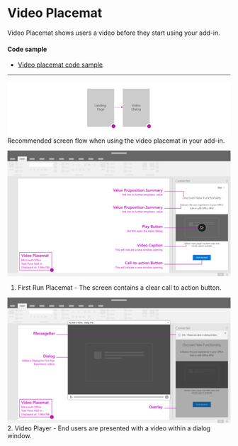 # Video Placemat

Video Placemat shows users a video before they start using your add-in.

#### Code sample
* [Video placemat code sample](https://github.com/OfficeDev/Office-Add-in-UX-Design-Patterns-Code/tree/master/templates/first-run/video-placemat)

***

![Video Placemat - Flowchart](../assets/images/videoPlacemat_flow.png)
Recommended screen flow when using the video placemat in your add-in. 

![Video Placemat - Specifications for desktop task pane](../assets/images/videoPlacemat_taskPaneCallouts.png)
1. First Run Placemat - The screen contains a clear call to action button.


![Video Placemat - Specifications for desktop task pane](../assets/images/videoPlacemat_taskPaneCallouts2.png)
2. Video Player - End users are presented with a video within a dialog window. 


